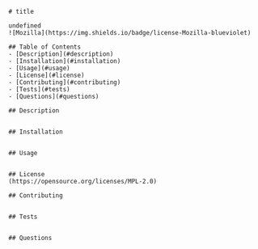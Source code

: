 
    # title

    undefined
    ![Mozilla](https://img.shields.io/badge/license-Mozilla-blueviolet)

    ## Table of Contents
    - [Description](#description)
    - [Installation](#installation)
    - [Usage](#usage)
    - [License](#license)
    - [Contributing](#contributing)
    - [Tests](#tests)
    - [Questions](#questions)

    ## Description
    

    ## Installation
    

    ## Usage
    

    ## License
    (https://opensource.org/licenses/MPL-2.0)

    ## Contributing
    

    ## Tests
    

    ## Questions
    

